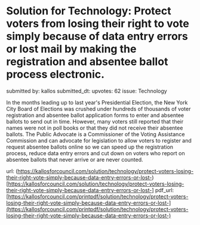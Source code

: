 # Solution for Technology: Protect voters from losing their right to vote simply because of data entry errors or lost mail by making the registration and absentee ballot process electronic. #

submitted by: kallos
submitted_dt: 
upvotes: 62
issue: Technology

In the months leading up to last year's Presidential Election, the New York City Board of Elections was crushed under hundreds of thousands of voter registration and absentee ballot application forms to enter and absentee ballots to send out in time. However, many voters still reported that their names were not in poll books or that they did not receive their absentee ballots. The Public Advocate is a Commissioner of the Voting Assistance Commission and can advocate for legislation to allow voters to register and request absentee ballots online so we can speed up the registration process, reduce data entry errors and cut down on voters who report on absentee ballots that never arrive or are never counted.

url: (https://kallosforcouncil.com/solution/technology/protect-voters-losing-their-right-vote-simply-because-data-entry-errors-or-lost-)[https://kallosforcouncil.com/solution/technology/protect-voters-losing-their-right-vote-simply-because-data-entry-errors-or-lost-]
pdf_url: [https://kallosforcouncil.com/printpdf/solution/technology/protect-voters-losing-their-right-vote-simply-because-data-entry-errors-or-lost-](https://kallosforcouncil.com/printpdf/solution/technology/protect-voters-losing-their-right-vote-simply-because-data-entry-errors-or-lost-)